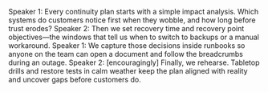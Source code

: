 Speaker 1: Every continuity plan starts with a simple impact analysis. Which systems do customers notice first when they wobble, and how long before trust erodes?
Speaker 2: Then we set recovery time and recovery point objectives—the windows that tell us when to switch to backups or a manual workaround.
Speaker 1: We capture those decisions inside runbooks so anyone on the team can open a document and follow the breadcrumbs during an outage.
Speaker 2: [encouragingly] Finally, we rehearse. Tabletop drills and restore tests in calm weather keep the plan aligned with reality and uncover gaps before customers do.
